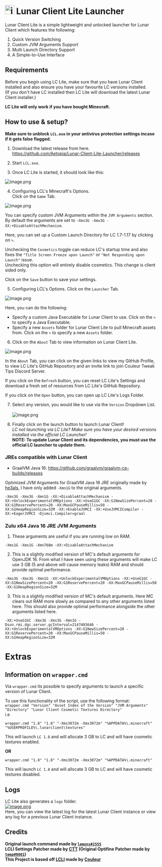 # <img src="https://github.com/Aetopia/Lunar-Client-Lite-Launcher/blob/main/Logo.png" alt="image.png" width="30" height="30">  Lunar Client Lite Launcher

Lunar Client Lite is a simple lightweight and unlocked launcher for Lunar Client which features the following: 
1. Quick Version Switching 
2. Custom JVM Arguments Support 
3. Multi Launch Directory Support
4. A Simple-to-Use Interface  

## Requirements
Before you begin using LC Lite, make sure that you have Lunar Client installed and also ensure you have your favourite LC versions installed.  
(If you don't have LC installed then LC Lite will download the latest Lunar Client installer.)  

<b>LC Lite will only work if you have bought Minecraft.</b>
## How to use & setup?
<b>Make sure to unblock `LCL.exe` in your antivirus protection settings incase if it gets false flagged.</b>
1. Download the latest release from here.  
https://github.com/Aetopia/Lunar-Client-Lite-Launcher/releases  

2. Start `LCL.exe`.

3. Once LC Lite is started, it should look like this:  

![image.png](https://i.imgur.com/MMvMBFz.png)

4. Configuring LCL's Minecraft's Options.  
Click on the `Game` Tab.    

![image.png](https://i.imgur.com/chJyWil.png)  

You can specify custom JVM Arguments within the `JVM Arguments` section.  
By default the arguments are set to `-Xms3G -Xmx3G -XX:+DisableAttachMechanism`. 

Here, you can set up a Custom Launch Directory for LC 1.7-1.17 by clicking on `✎`.   

Unchecking the `Cosmetics` toggle can reduce LC's startup time and also fixes the `"Title Screen Freeze upon Launch"` or `"Not Responding upon Launch"` issue.    
Unchecking this option will entirely disable cosmetics. This change is client sided only.  

Click on the `Save` button to save your settings.

5. Configuring LCL's Options.
Click on the `Launcher` Tab.  

![image.png](https://i.imgur.com/2nWvbZe.png) 

Here, you can do the following:
 - Specify a custom Java Executable for Lunar Client to use. Click on the `✎` to specify a Java Executable.
 - Specify a new `Assets` folder for Lunar Client Lite to pull Minecraft assets from. Click on the `✎` to specify a new `Assets` folder.


6. Click on the `About` Tab to view information on Lunar Client Lite.
 
![image.png](https://i.imgur.com/3aJcYrE.png)

In the `About` Tab, you can click on the given links to view my GitHub Profile, to view LC Lite's GitHub Repository and an invite link to join Couleur Tweak Tips Discord Server.  

If you click on the `Refresh` button, you can reset LC Lite's Settings and download a fresh set of resources from LC Lite's GitHub Repository.  

If you click on the `Open` button, you can open up LC Lite's Logs Folder.  

7. Select any version, you would like to use via the `Version` Dropdown List.<br><br>![image.png](https://i.imgur.com/Eqq1qV2.png)

8. Finally click on the launch button to launch Lunar Client!  
<i>LC not launching via LC Lite? Make sure you have your desired versions installed via the official LC Launcher!</i>  
<b>NOTE: To update Lunar Client and its dependencies, you must use the official LC launcher to update them.</b>


### JREs compatible with Lunar Client

- GraalVM Java 16: https://github.com/graalvm/graalvm-ce-builds/releases 

Optimized JVM Arguments for GraalVM Java 16 JRE originally made by [he3als](https://github.com/he3als), I have only added `-Xmn1G` to the original arguments.
```
-Xms3G -Xmx3G -Xmn1G -XX:+DisableAttachMechanism -XX:+UnlockExperimentalVMOptions -XX:+UseG1GC -XX:G1NewSizePercent=20 -XX:G1ReservePercent=20 -XX:MaxGCPauseMillis=50 -XX:G1HeapRegionSize=32M -XX:+EnableJVMCI -XX:+UseJVMCICompiler -XX:+EagerJVMCI -Djvmci.Compiler=graal
```

### Zulu x64 Java 16 JRE JVM Arguments  

1. These arguments are useful if you are running low on RAM.

```
-Xms1G -Xmx1G -Xmn768m -XX:+DisableAttachMechanism 
```

2. This is a slightly modified version of MC's default arguments for OpenJDK 16. From what I have seen using these arguments will make LC use 3 GB (5 and above will cause memory leaks) RAM and should provide optimal performance.  

 ```
-Xms3G -Xmx3G -Xmn1G -XX:+UnlockExperimentalVMOptions -XX:+UseG1GC -XX:G1NewSizePercent=20 -XX:G1ReservePercent=20 -XX:MaxGCPauseMillis=50 -XX:G1HeapRegionSize=32M
```  
3. This is a slightly modified version of MC's default arguments. Here MC clears out RAM more slowly as compared to any other arguments listed here. This should also provide optimal performance alongside the other arguments listed here.

```
-XX:+UseG1GC -Xmx3G -Xms3G -Xmn1G -Dsun.rmi.dgc.server.gcInterval=2147483646 -XX:+UnlockExperimentalVMOptions -XX:G1NewSizePercent=20 -XX:G1ReservePercent=20 -XX:MaxGCPauseMillis=50 -XX:G1HeapRegionSize=32M
```
# Extras
## Information on `wrapper.cmd`
Via `wrapper.cmd` its possible to specify arguments to launch a specific version of Lunar Client.    

To use this functionality of the script, use the following format:  
`wrapper.cmd "Version" "Asset Index of the Version" "JVM Arguments" "Directory" "Lunar Client Cosmetic Textures Directory"`  
i.e  
```
wrapper.cmd "1.8" "1.8" "-Xms3072m -Xmx3072m" "%APPDATA%\.minecraft" "%USERPROFILE%\.lunarclient\textures" 
```
This will launch `LC 1.8` and will allocate 3 GB to LC and will have cosmetic textures enabled.    

<b>OR</b>  
```
wrapper.cmd "1.8" "1.8" "-Xms3072m -Xmx3072m" "%APPDATA%\.minecraft" 
```
This will launch `LC 1.8` and will allocate 3 GB to LC and will have cosmetic textures disabled. 

## Logs
LC Lite also generates a `logs` folder.  
[![image.png](https://i.postimg.cc/5yJkDYfn/image.png)](https://postimg.cc/TLk9DPLD)  
Here, you can view the latest log for the latest Lunar Client instance or view any log for a previous Lunar Client instance.

## Credits
<b>Original launch command made by [`lemons#2555`](https://github.com/respecting)  
LCLI Settings Patcher made by [CTT](https://dsc.gg/CTT) (Original Optifine Patcher made by [`temp#0001`](https://github.com/temp2742))  
This Project is based off [LCLI](https://github.com/couleur-tweak-tips/utils/blob/main/LCLI.bat) made by [Couleur](https://github.com/couleurm)</b>

